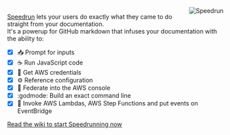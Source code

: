 <img alt="Speedrun" src="https://speedrun.nobackspacecrew.com/images/speedrun.png" align="right">

[Speedrun](https://github.com/No-Backspace-Crew/Speedrun/wiki) lets your users do exactly what they came to do straight from your documentation.  
It's a powerup for GitHub markdown that infuses your documentation with the ability to:

- [x] 📥 Prompt for inputs
- [x] ☕ Run JavaScript code
- [x] 🔑 Get AWS credentials
- [x] ⚙️ Reference configuration
- [x] 🚀 Federate into the AWS console
- [x] :godmode: Build an exact command line
- [x] 🐎 Invoke AWS Lambdas, AWS Step Functions and put events on EventBridge

[Read the wiki to start Speedrunning now](https://github.com/No-Backspace-Crew/Speedrun/wiki/Getting-Started)
